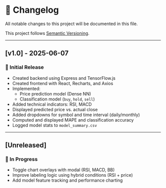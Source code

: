 # 📄 Changelog

All notable changes to this project will be documented in this file.

This project follows [Semantic Versioning](https://semver.org/).

---

## [v1.0] - 2025-06-07

### 🎉 Initial Release

- Created backend using Express and TensorFlow.js
- Created frontend with React, Recharts, and Axios
- Implemented:
  - Price prediction model (Dense NN)
  - Classification model (`buy`, `hold`, `sell`)
- Added technical indicators: RSI, MACD
- Displayed predicted price vs. actual close
- Added dropdowns for symbol and time interval (daily/monthly)
- Computed and displayed MAPE and classification accuracy
- Logged model stats to `model_summary.csv`

---

## [Unreleased]

### 🔧 In Progress

- Toggle chart overlays with modal (RSI, MACD, BB)
- Improve labeling logic using hybrid conditions (RSI + price)
- Add model feature tracking and performance charting

